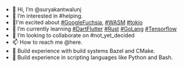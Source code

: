 - 👋 Hi, I’m @suryakantwalunj
- 👀 I’m interested in #helping.
- 🤪I'm excited about [#GoogleFuchsia](https://fuchsia.dev/), [#WASM](https://webassembly.org/) [#tokio](https://tokio.rs/)
- 🌱 I’m currently learning [#DartFlutter](https://flutter.dev/) [#Rust](https://www.rust-lang.org/) [#GoLang](https://go.dev/) [#Tensorflow](https://www.tensorflow.org/)
- 💞️ I’m looking to collaborate on #not_yet_decided 
- 📫 How to reach me @here.
- 🍳 Build experience with build systems Bazel and CMake.
- 🍗 Build experience in scripting languages like Python and Bash.
<!---
suryakantwalunj/suryakantwalunj is a ✨ special ✨ repository because its `README.md` (this file) appears on your GitHub profile.
You can click the Preview link to take a look at your changes.
--->
